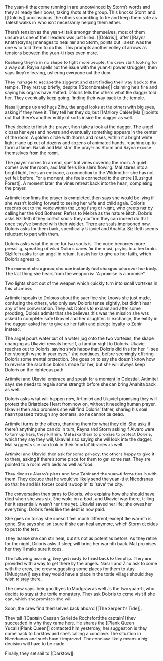 The yuan-ti that come running in are unconvinced by Storm’s words and they all ready their bows, taking shots at the group. This knocks Storm and [[Doloris]] unconscious, the others scrambling to try and keep them safe as Talesh walks in, who isn’t necessarily helping them either. 

There’s tension as the yuan-ti talk amongst themselves, most of them unsure as one of their leaders was just killed. [[Doloris]], after [[Rayna Khatri|Rayna]] manages to heal her and Storm, points out Talesh was the one who told them to do this. This prompts another volley of arrows as tensions between the yuan-ti rises even more. 

Realising they’re in no shape to fight more people, the crew start looking for a way out. Rayna spells out the issue with the yuan-ti power struggles, then says they’re leaving, ushering everyone out the door.  

They manage to escape the ziggorat and start finding their way back to the temple. They rest up briefly, despite [[Stormbreaker]] claiming he’s fine and saying his organs have shifted. Doloris tells the others what the dagger told her. They eventually keep going, finding their way back to the temple. 

Nasali jumps up and hugs Zihu, the angel looks at the others with big eyes, asking if they have it. They tell her they do, but [[Mallory Calder|Mal]] points out that there’s another entity of sorts inside the dagger as well.

They decide to finish the prayer, then take a look at the dagger. The angel closes her eyes and hovers and eventually something appears in the center of the room. A golden circle with thorns and roses, within it a bright white light made up out of dozens and dozens of animated hands, reaching up to form a flame. Nasali and Mal start the prayer as Storm and Rayna excuse themselves from the room.  

The prayer comes to an end, spectral vines covering the room. A quiet comes over the room, and Mal feels like she’s flowing. Mal stares into a bright light, feels an embrace, a connection to the Wildmother she has not yet felt before. For a moment, she feels connected to the entire [[Lushgut Forest]]. A moment later, the vines retreat back into the heart, completing the prayer. 

Artimitei confirms the prayer is completed, then says she would be lying if she wasn’t looking forward to seeing her wife and child again. Doloris reaches out to the voice within the Long Fang of Night, who greets her by calling her the God Botherer. Refers to Melora as the nature bitch. Doloris asks Sizlifeth if they collect souls; they confirm they can indeed do that once they’ve bonded with their wielder. There are souls imprisoned now. Doloris asks for them back, specifically Ukaviel and Anahita. Sizlifeth seems reluctant to part with them.

Doloris asks what the price for two souls is. The voice becomes more pressing, speaking of what Doloris cares for the most, prying into her brain. Sizlifeth asks for an angel in return. It asks her to give up her faith, which Doloris agrees to. 

The moment she agrees, she can instantly feel changes take over her body. The last thing she hears from the weapon is: “A promise is a promise”.

Two lights shoot out of the weapon which quickly turn into small vortexes in this chamber.  

Artimitei speaks to Doloros about the sacrifice she knows she just made, confusing the others, who only saw Doloris tense slightly, but didn’t hear any of her conversation. They ask Doloris to explain and after some prodding, Doloris admits that she believes this was the mission she was asked to complete: safe Ukaviel and her daughter. In exchange, the entity in the dagger asked her to give up her faith and pledge loyalty to Zehir instead.

The angel pours water out of a water jug onto the two vortexes, the shape changing as Ukaviel reveals herself, a familiar sight to Doloris. Ukaviel reaches out to Doloris, saying she’s happy that Doloris did this for her. “I see her strength wane in your eyes,” she continues, before seemingly offering Doloris some mental protection. She goes on to say she doesn’t know how to reverse the sacrifice Doloris made for her, but she will always keep Doloris on the righteous path. 

Artimitei and Ukaviel embrace and speak for a moment in Celestial. Artimitei says she needs to regain some strength before she can bring Anahita back as well. 

Doloris asks what will happen now, Artimitei and Ukaviel promising they will protect the Briarblaze Heart from now on, without it needing human prayer. Ukaviel then also promises she will find Doloris’ father, sharing his soul hasn’t passed through any domains, so he cannot be dead.

Artimitei turns to the others, thanking them for what they did. She asks if there’s anything she can do in turn, Rayna and Storm asking if Alvaro were to turn up here, they kill him. Mal asks them to promise to protect Doloris, which they say they will, Ukaviel also saying she will look into the dagger. Mal suggests she can look in their ‘mortal’ libraries as well.  

Artimitei and Ukaviel then ask for some privacy, the others happy to give it to them, asking if there’s some place for them to get some rest. They are pointed to a room with beds as well as food. 

They discuss Alvaro’s plans and how Zehir and the yuan-ti force ties in with them. They deduce that he would’ve likely send the yuan-ti at Nicodranas so that he and his forces could ‘swoop in’ to ‘save’ the city. 

The conversation then turns to Doloris, who explains how she should have died when she was six. She woke on a boat, and Ukaviel was there, telling her it essentially wasn’t her time yet. Ukaviel saved her life; she owes her everything. Doloris feels like the debt is now paid. 

She goes on to say she doesn’t feel much different; except the warmth is gone. She says she isn’t sure if she can heal anymore, which Storm decides to put to the test. 

They realise she can still heal, but it’s not as potent as before. As they retire for the night, Doloris asks if sleep will bring her warmth back. Mal promises her they’ll make sure it does.  

The following morning, they get ready to head back to the ship. They are provided with a way to get there by the angels. Nasali and Zihu ask to come with the crew, the crew suggesting some places for them to stay. [[Mudgraw]] says they would have a place in the tortle village should they wish to stay there.

The crew says their goodbyes to Mudgraw as well as the two yuan-ti, who decide to stay at the tortle monastery. They ask Doloris to come visit if she can, which she promises she will. 

Soon, the crew find themselves back aboard [[The Serpent's Tide]].  

They tell [[Captain Cassian Sariel de Rochefort|the captain]] they succeeded in why they came here. He shares the [[Plank Queen Yucalia|Plank Queen]] contacted him yesterday, her suggestion is they come back to Darktow and she’s calling a conclave. The situation in Nicodranas and such hasn’t improved. The conclave likely means a big decision will have to be made. 

Finally, they set sail to [[Darktow]].